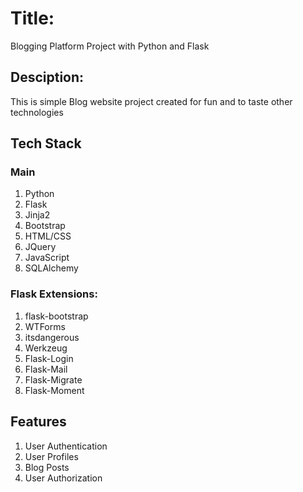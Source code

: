 # Title: 
   Blogging Platform Project with Python and Flask

## Desciption: 
   This is simple Blog website project created for fun and to taste other technologies

## Tech Stack

### Main

1. Python
2. Flask
3. Jinja2
4. Bootstrap
5. HTML/CSS
6. JQuery
7. JavaScript
8. SQLAlchemy

### Flask Extensions:

1. flask-bootstrap
2. WTForms
3. itsdangerous
4. Werkzeug
5. Flask-Login
6. Flask-Mail
7. Flask-Migrate
8. Flask-Moment

## Features

1. User Authentication
2. User Profiles
3. Blog Posts
4. User Authorization
